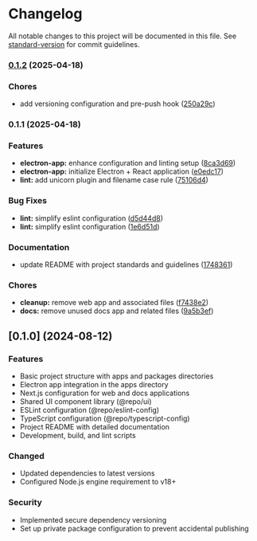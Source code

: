 # Changelog

All notable changes to this project will be documented in this file. See [standard-version](https://github.com/conventional-changelog/standard-version) for commit guidelines.

### [0.1.2](https://github.com/halilyldzs/alius/compare/v0.1.1...v0.1.2) (2025-04-18)


### Chores

* add versioning configuration and pre-push hook ([250a29c](https://github.com/halilyldzs/alius/commit/250a29c94204375f3806b95d92070ac5a5bba31d))

### 0.1.1 (2025-04-18)

### Features

- **electron-app:** enhance configuration and linting setup ([8ca3d69](https://github.com/halilyldzs/alius/commit/8ca3d69359b33e759c0d9bc4bc859126ce59c613))
- **electron-app:** initialize Electron + React application ([e0edc17](https://github.com/halilyldzs/alius/commit/e0edc1703b0e2a969fe1e676221fa4fe96b4b07c))
- **lint:** add unicorn plugin and filename case rule ([75106d4](https://github.com/halilyldzs/alius/commit/75106d47417f5735c4d19204d192ae758ac2b162))

### Bug Fixes

- **lint:** simplify eslint configuration ([d5d44d8](https://github.com/halilyldzs/alius/commit/d5d44d860f96ee68ab6ae73474b805268f8de0b3))
- **lint:** simplify eslint configuration ([1e6d51d](https://github.com/halilyldzs/alius/commit/1e6d51d01dc1feaeffaedeb67f3eecae69f6998d))

### Documentation

- update README with project standards and guidelines ([1748361](https://github.com/halilyldzs/alius/commit/17483617e94b90aaf2689b5bde90b2381122efc4))

### Chores

- **cleanup:** remove web app and associated files ([f7438e2](https://github.com/halilyldzs/alius/commit/f7438e27c51a5b81424865ade078240ac41844c7))
- **docs:** remove unused docs app and related files ([9a5b3ef](https://github.com/halilyldzs/alius/commit/9a5b3efbf0a826d96da94ff304c212af61eae8b9))

## [0.1.0] (2024-08-12)

### Features

- Basic project structure with apps and packages directories
- Electron app integration in the apps directory
- Next.js configuration for web and docs applications
- Shared UI component library (@repo/ui)
- ESLint configuration (@repo/eslint-config)
- TypeScript configuration (@repo/typescript-config)
- Project README with detailed documentation
- Development, build, and lint scripts

### Changed

- Updated dependencies to latest versions
- Configured Node.js engine requirement to v18+

### Security

- Implemented secure dependency versioning
- Set up private package configuration to prevent accidental publishing
